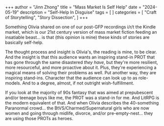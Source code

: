 +++
author = "Jinn Zhong"
title = "Mass Market Is Self Help"
date = "2024-05-19"
description = "Self-Help In Disguise"
tags = [
]
categories = [
    "Craft of Storytelling",
    "Story Dissection",
]
+++

Something Olivia shared on one of our post-GFP recordings i/r/t the Kindle market, which is our 21st century version of mass market fiction feeding an insatiable beast... is that (this opinion is mine) these kinds of stories are basically self-help.

The thought process and insight is Olivia's, the reading is mine, to be clear. And the insight is that this audience wants an inspiring stand-in PROT that has gone through the same disastered _they have_, but they're more resilient, more resourceful, and more proactive about it. Plus, they're experiencing a magical means of solving their problems as well. Put another way, they are inspiring stand-ins. Character that the audience can look up to as role-models. And to a degree, almost, if not outright wish-fulfillment.

If you look at the majority of 90s fantasy that was aimed at prepubescent and/or teenage boys like me, the PROT was a stand-in for me. And LitRPG is the modern equivalent of that. And when Olivia describes the 40-something Paranormal crowd... the BtVS/Charmed/Supernatural girls who are now women and going through midlife, divorce, and/or pre-empty-nest... they are using those PROTs as heroes.
